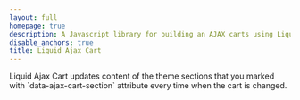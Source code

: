 ```yaml
---
layout: full
homepage: true
description: A Javascript library for building an AJAX carts using Liquid templates in Shopify
disable_anchors: true
title: Liquid Ajax Cart
---
```


<p class="lead">
Liquid Ajax Cart updates content of the theme sections that you marked with `data-ajax-cart-section` attribute every time when the cart is changed.
</p>
